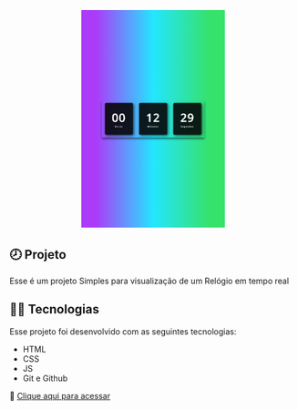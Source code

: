 <p align="center">
  <img src="Assets/images/relogio.png" alt="Demonstração do projeto" width="50%">
</p>

## 🕗 Projeto 
Esse é um projeto Simples para visualização de um Relógio em tempo real

## 👨‍💻 Tecnologias
Esse projeto foi desenvolvido  com as seguintes tecnologias:

- HTML
- CSS
- JS
- Git e Github

🔗 [Clique aqui para acessar](https://vitorgtgs.github.io/Relogio-Digital-Dinamico/)